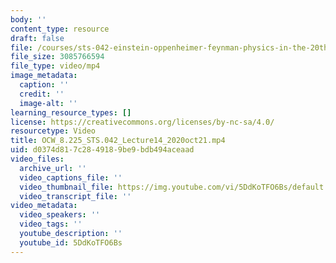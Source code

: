 ```yaml
---
body: ''
content_type: resource
draft: false
file: /courses/sts-042-einstein-oppenheimer-feynman-physics-in-the-20th-century-fall-2020/ocw_8225_sts042_lecture14_2020oct21_360p_16_9.mp4
file_size: 3085766594
file_type: video/mp4
image_metadata:
  caption: ''
  credit: ''
  image-alt: ''
learning_resource_types: []
license: https://creativecommons.org/licenses/by-nc-sa/4.0/
resourcetype: Video
title: OCW_8.225_STS.042_Lecture14_2020oct21.mp4
uid: d0374d81-7c28-4918-9be9-bdb494aceaad
video_files:
  archive_url: ''
  video_captions_file: ''
  video_thumbnail_file: https://img.youtube.com/vi/5DdKoTFO6Bs/default.jpg
  video_transcript_file: ''
video_metadata:
  video_speakers: ''
  video_tags: ''
  youtube_description: ''
  youtube_id: 5DdKoTFO6Bs
---
```

